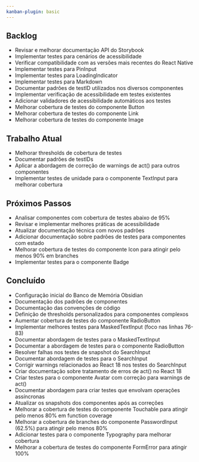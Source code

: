 ```yaml
---
kanban-plugin: basic
---
```


## Backlog
- Revisar e melhorar documentação API do Storybook
- Implementar testes para cenários de acessibilidade
- Verificar compatibilidade com as versões mais recentes do React Native
- Implementar testes para PinInput
- Implementar testes para LoadingIndicator
- Implementar testes para Markdown
- Documentar padrões de testID utilizados nos diversos componentes
- Implementar verificação de acessibilidade em testes existentes
- Adicionar validadores de acessibilidade automáticos aos testes
- Melhorar cobertura de testes do componente Button
- Melhorar cobertura de testes do componente Link
- Melhorar cobertura de testes do componente Image

## Trabalho Atual
- Melhorar thresholds de cobertura de testes
- Documentar padrões de testIDs
- Aplicar a abordagem de correção de warnings de act() para outros componentes
- Implementar testes de unidade para o componente TextInput para melhorar cobertura

## Próximos Passos
- Analisar componentes com cobertura de testes abaixo de 95%
- Revisar e implementar melhores práticas de acessibilidade
- Atualizar documentação técnica com novos padrões
- Adicionar documentação sobre padrões de testes para componentes com estado
- Melhorar cobertura de testes do componente Icon para atingir pelo menos 90% em branches
- Implementar testes para o componente Badge

## Concluído
- Configuração inicial do Banco de Memória Obsidian
- Documentação dos padrões de componentes
- Documentação das convenções de código
- Definição de thresholds personalizados para componentes complexos
- Aumentar cobertura de testes do componente RadioButton
- Implementar melhores testes para MaskedTextInput (foco nas linhas 76-83)
- Documentar abordagem de testes para o MaskedTextInput
- Documentar a abordagem de testes para o componente RadioButton
- Resolver falhas nos testes de snapshot do SearchInput
- Documentar abordagem de testes para o SearchInput
- Corrigir warnings relacionados ao React 18 nos testes do SearchInput
- Criar documentação sobre tratamento de erros de act() no React 18
- Criar testes para o componente Avatar com correção para warnings de act()
- Documentar abordagem para criar testes que envolvam operações assíncronas
- Atualizar os snapshots dos componentes após as correções
- Melhorar a cobertura de testes do componente Touchable para atingir pelo menos 80% em function coverage
- Melhorar a cobertura de branches do componente PasswordInput (62.5%) para atingir pelo menos 80%
- Adicionar testes para o componente Typography para melhorar cobertura
- Melhorar a cobertura de testes do componente FormError para atingir 100% 